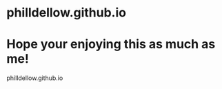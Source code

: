 philldellow.github.io
=====================
Hope your enjoying this as much as me!
=====================
philldellow.github.io
